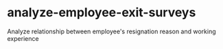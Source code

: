 # analyze-employee-exit-surveys
 Analyze relationship between employee's resignation reason and working experience 
